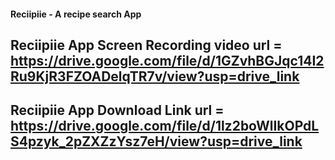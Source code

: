 #### Reciipiie - A recipe search App

## Reciipiie App Screen Recording video url = https://drive.google.com/file/d/1GZvhBGJqc14I2Ru9KjR3FZOADelqTR7v/view?usp=drive_link

## Reciipiie App Download Link url = https://drive.google.com/file/d/1lz2boWlIkOPdLS4pzyk_2pZXZzYsz7eH/view?usp=drive_link



